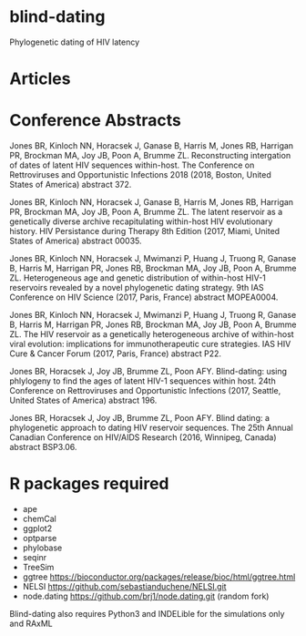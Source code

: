 blind-dating
===========================================================================================================================
Phylogenetic dating of HIV latency

# Articles

# Conference Abstracts
Jones BR, Kinloch NN, Horacsek J, Ganase B, Harris M, Jones RB, Harrigan PR, Brockman MA, Joy JB, Poon A, Brumme ZL. Reconstructing intergation of dates of latent HIV sequences within-host. The Conference on Rettroviruses and Opportunistic Infections 2018 (2018, Boston, United States of America) abstract 372.

Jones BR, Kinloch NN, Horacsek J, Ganase B, Harris M, Jones RB, Harrigan PR, Brockman MA, Joy JB, Poon A, Brumme ZL. The latent reservoir as a genetically diverse archive recapitulating within-host HIV evolutionary history. HIV Persistance during Therapy 8th Edition (2017, Miami, United States of America) abstract 00035.

Jones BR, Kinloch NN, Horacsek J, Mwimanzi P, Huang J, Truong R, Ganase B, Harris M, Harrigan PR, Jones RB, Brockman MA, Joy JB, Poon A, Brumme ZL. Heterogeneous age and genetic distribution of within-host HIV-1 reservoirs revealed by a novel phylogenetic dating strategy. 9th IAS Conference on HIV Science (2017, Paris, France) abstract MOPEA0004.

Jones BR, Kinloch NN, Horacsek J, Mwimanzi P, Huang J, Truong R, Ganase B, Harris M, Harrigan PR, Jones RB, Brockman MA, Joy JB, Poon A, Brumme ZL. The HIV reservoir as a genetically heterogeneous archive of within-host viral evolution: implications for immunotherapeutic cure strategies. IAS HIV Cure & Cancer Forum (2017, Paris, France) abstract P22.

Jones BR, Horacsek J, Joy JB, Brumme ZL, Poon AFY. Blind-dating: using phlylogeny to find the ages of latent HIV-1 sequences within host. 24th Conference on Rettroviruses and Opportunistic Infections (2017, Seattle, United States of America) abstract 196.

Jones BR, Horacsek J, Joy JB, Brumme ZL, Poon AFY. Blind dating: a phylogenetic approach to dating HIV reservoir sequences. The 25th Annual Canadian Conference on HIV/AIDS Research (2016, Winnipeg, Canada) abstract BSP3.06.

# R packages required

* ape
* chemCal
* ggplot2
* optparse
* phylobase
* seqinr
* TreeSim
* ggtree https://bioconductor.org/packages/release/bioc/html/ggtree.html
* NELSI https://github.com/sebastianduchene/NELSI.git
* node.dating https://github.com/brj1/node.dating.git (random fork)

Blind-dating also requires Python3 and INDELible for the simulations only and RAxML
